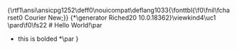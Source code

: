 {\rtf1\ansi\ansicpg1252\deff0\nouicompat\deflang1033{\fonttbl{\f0\fnil\fcharset0 Courier New;}}
{\*\generator Riched20 10.0.18362}\viewkind4\uc1 
\pard\f0\fs22 # Hello World!\par
* this is bolded *\par
}
 